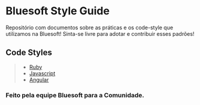 # Bluesoft Style Guide

Repositório com documentos sobre as práticas e os code-style que utilizamos na Bluesoft!
Sinta-se livre para adotar e contribuir esses padrões!

## Code Styles
> * [Ruby](https://github.com/bbatsov/ruby-style-guide)
> * [Javascript](https://github.com/airbnb/javascript)
> * [Angular](https://github.com/johnpapa/angular-styleguide)

### Feito pela equipe Bluesoft para a Comunidade.


